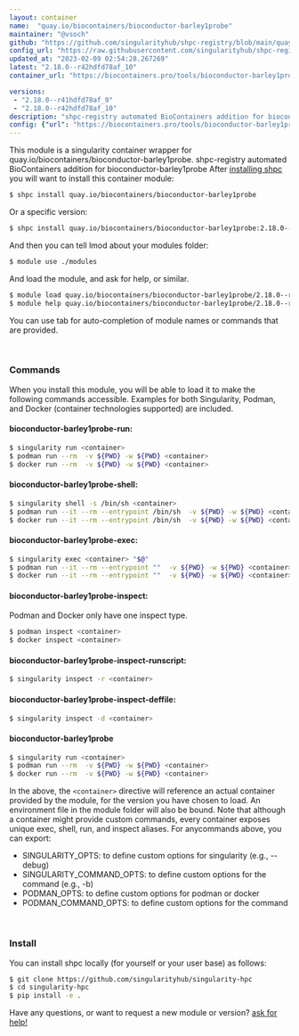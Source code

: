 ```yaml
---
layout: container
name:  "quay.io/biocontainers/bioconductor-barley1probe"
maintainer: "@vsoch"
github: "https://github.com/singularityhub/shpc-registry/blob/main/quay.io/biocontainers/bioconductor-barley1probe/container.yaml"
config_url: "https://raw.githubusercontent.com/singularityhub/shpc-registry/main/quay.io/biocontainers/bioconductor-barley1probe/container.yaml"
updated_at: "2023-02-09 02:54:28.267269"
latest: "2.18.0--r42hdfd78af_10"
container_url: "https://biocontainers.pro/tools/bioconductor-barley1probe"

versions:
 - "2.18.0--r41hdfd78af_9"
 - "2.18.0--r42hdfd78af_10"
description: "shpc-registry automated BioContainers addition for bioconductor-barley1probe"
config: {"url": "https://biocontainers.pro/tools/bioconductor-barley1probe", "maintainer": "@vsoch", "description": "shpc-registry automated BioContainers addition for bioconductor-barley1probe", "latest": {"2.18.0--r42hdfd78af_10": "sha256:0737e2a7a6a3a11f56e81c8029b2b341ddc97fe910d88381b5465a7f174a49ef"}, "tags": {"2.18.0--r41hdfd78af_9": "sha256:c0a20eb886ee3161cfe84ce95a69633b2822f2f241785a9512eae89fda92fff1", "2.18.0--r42hdfd78af_10": "sha256:0737e2a7a6a3a11f56e81c8029b2b341ddc97fe910d88381b5465a7f174a49ef"}, "docker": "quay.io/biocontainers/bioconductor-barley1probe"}
---
```


This module is a singularity container wrapper for quay.io/biocontainers/bioconductor-barley1probe.
shpc-registry automated BioContainers addition for bioconductor-barley1probe
After [installing shpc](#install) you will want to install this container module:


```bash
$ shpc install quay.io/biocontainers/bioconductor-barley1probe
```

Or a specific version:

```bash
$ shpc install quay.io/biocontainers/bioconductor-barley1probe:2.18.0--r42hdfd78af_10
```

And then you can tell lmod about your modules folder:

```bash
$ module use ./modules
```

And load the module, and ask for help, or similar.

```bash
$ module load quay.io/biocontainers/bioconductor-barley1probe/2.18.0--r42hdfd78af_10
$ module help quay.io/biocontainers/bioconductor-barley1probe/2.18.0--r42hdfd78af_10
```

You can use tab for auto-completion of module names or commands that are provided.

<br>

### Commands

When you install this module, you will be able to load it to make the following commands accessible.
Examples for both Singularity, Podman, and Docker (container technologies supported) are included.

#### bioconductor-barley1probe-run:

```bash
$ singularity run <container>
$ podman run --rm  -v ${PWD} -w ${PWD} <container>
$ docker run --rm  -v ${PWD} -w ${PWD} <container>
```

#### bioconductor-barley1probe-shell:

```bash
$ singularity shell -s /bin/sh <container>
$ podman run --it --rm --entrypoint /bin/sh  -v ${PWD} -w ${PWD} <container>
$ docker run --it --rm --entrypoint /bin/sh  -v ${PWD} -w ${PWD} <container>
```

#### bioconductor-barley1probe-exec:

```bash
$ singularity exec <container> "$@"
$ podman run --it --rm --entrypoint ""  -v ${PWD} -w ${PWD} <container> "$@"
$ docker run --it --rm --entrypoint ""  -v ${PWD} -w ${PWD} <container> "$@"
```

#### bioconductor-barley1probe-inspect:

Podman and Docker only have one inspect type.

```bash
$ podman inspect <container>
$ docker inspect <container>
```

#### bioconductor-barley1probe-inspect-runscript:

```bash
$ singularity inspect -r <container>
```

#### bioconductor-barley1probe-inspect-deffile:

```bash
$ singularity inspect -d <container>
```



#### bioconductor-barley1probe

```bash
$ singularity run <container>
$ podman run --rm  -v ${PWD} -w ${PWD} <container>
$ docker run --rm  -v ${PWD} -w ${PWD} <container>
```


In the above, the `<container>` directive will reference an actual container provided
by the module, for the version you have chosen to load. An environment file in the
module folder will also be bound. Note that although a container
might provide custom commands, every container exposes unique exec, shell, run, and
inspect aliases. For anycommands above, you can export:

 - SINGULARITY_OPTS: to define custom options for singularity (e.g., --debug)
 - SINGULARITY_COMMAND_OPTS: to define custom options for the command (e.g., -b)
 - PODMAN_OPTS: to define custom options for podman or docker
 - PODMAN_COMMAND_OPTS: to define custom options for the command

<br>

### Install

You can install shpc locally (for yourself or your user base) as follows:

```bash
$ git clone https://github.com/singularityhub/singularity-hpc
$ cd singularity-hpc
$ pip install -e .
```

Have any questions, or want to request a new module or version? [ask for help!](https://github.com/singularityhub/singularity-hpc/issues)